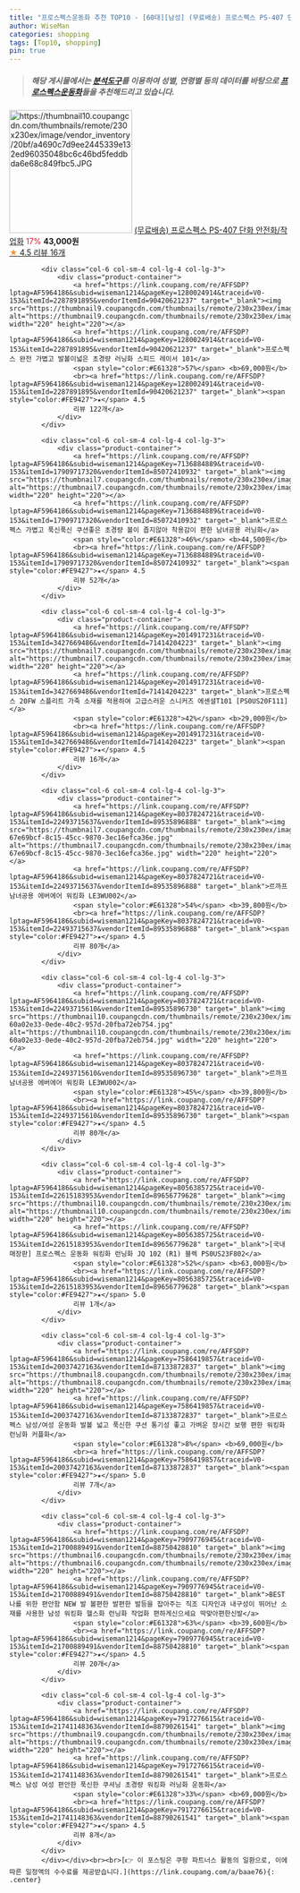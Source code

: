 ```yaml
---
title: "프로스펙스운동화 추천 TOP10 - [60대][남성] (무료배송) 프로스펙스 PS-407 단화 안전화/작업화"
author: WiseMan
categories: shopping
tags: [Top10, shopping]
pin: true
---
```


> ##### 해당 게시물에서는 [**분석도구**](https://itemscout.io/)를 이용하여 **성별**, **연령별** 등의 데이터를 바탕으로 [**프로스펙스운동화**](https://link.coupang.com/a/baae76)들을 추천해드리고 있습니다.
<div class="container"><div class="row">
            <div class="col-6 col-sm-4 col-lg-4 col-lg-3">
                <div class="product-container">
                    <a href="https://link.coupang.com/re/AFFSDP?lptag=AF5964186&subid=wiseman1214&pageKey=7617092492&traceid=V0-153&itemId=20186178988&vendorItemId=74174398176" target="_blank"><img src="https://thumbnail10.coupangcdn.com/thumbnails/remote/230x230ex/image/vendor_inventory/20bf/a4690c7d9ee2445339e132ed96035048bc6c46bd5feddbda6e68c849fbc5.JPG" alt="https://thumbnail10.coupangcdn.com/thumbnails/remote/230x230ex/image/vendor_inventory/20bf/a4690c7d9ee2445339e132ed96035048bc6c46bd5feddbda6e68c849fbc5.JPG" width="220" height="220"></a>
                    <a href="https://link.coupang.com/re/AFFSDP?lptag=AF5964186&subid=wiseman1214&pageKey=7617092492&traceid=V0-153&itemId=20186178988&vendorItemId=74174398176" target="_blank">(무료배송) 프로스펙스 PS-407 단화 안전화/작업화</a>
                    <span style="color:#E61328">17%</span> <b>43,000원</b>
                    <br><a href="https://link.coupang.com/re/AFFSDP?lptag=AF5964186&subid=wiseman1214&pageKey=7617092492&traceid=V0-153&itemId=20186178988&vendorItemId=74174398176" target="_blank"><span style="color:#FE9427">★</span> 4.5
                    리뷰 16개</a>
                </div>
            </div>
            
            <div class="col-6 col-sm-4 col-lg-4 col-lg-3">
                <div class="product-container">
                    <a href="https://link.coupang.com/re/AFFSDP?lptag=AF5964186&subid=wiseman1214&pageKey=1280024914&traceid=V0-153&itemId=2287891895&vendorItemId=90420621237" target="_blank"><img src="https://thumbnail9.coupangcdn.com/thumbnails/remote/230x230ex/image/vendor_inventory/44db/258d2b1f4944bb8aa95affdf904110ec094e6e933f1b8387322d1cba0345.png" alt="https://thumbnail9.coupangcdn.com/thumbnails/remote/230x230ex/image/vendor_inventory/44db/258d2b1f4944bb8aa95affdf904110ec094e6e933f1b8387322d1cba0345.png" width="220" height="220"></a>
                    <a href="https://link.coupang.com/re/AFFSDP?lptag=AF5964186&subid=wiseman1214&pageKey=1280024914&traceid=V0-153&itemId=2287891895&vendorItemId=90420621237" target="_blank">프로스펙스 완전 가볍고 발볼이넓은 초경량 러닝화 스피드 레이서 101</a>
                    <span style="color:#E61328">57%</span> <b>69,000원</b>
                    <br><a href="https://link.coupang.com/re/AFFSDP?lptag=AF5964186&subid=wiseman1214&pageKey=1280024914&traceid=V0-153&itemId=2287891895&vendorItemId=90420621237" target="_blank"><span style="color:#FE9427">★</span> 4.5
                    리뷰 122개</a>
                </div>
            </div>
            
            <div class="col-6 col-sm-4 col-lg-4 col-lg-3">
                <div class="product-container">
                    <a href="https://link.coupang.com/re/AFFSDP?lptag=AF5964186&subid=wiseman1214&pageKey=7136884889&traceid=V0-153&itemId=17909717320&vendorItemId=85072410932" target="_blank"><img src="https://thumbnail7.coupangcdn.com/thumbnails/remote/230x230ex/image/vendor_inventory/4960/4f96cfb6ca4ba7ef946404ec1cf38e416d13ec8c31452fa66fd2c35323b8.jpg" alt="https://thumbnail7.coupangcdn.com/thumbnails/remote/230x230ex/image/vendor_inventory/4960/4f96cfb6ca4ba7ef946404ec1cf38e416d13ec8c31452fa66fd2c35323b8.jpg" width="220" height="220"></a>
                    <a href="https://link.coupang.com/re/AFFSDP?lptag=AF5964186&subid=wiseman1214&pageKey=7136884889&traceid=V0-153&itemId=17909717320&vendorItemId=85072410932" target="_blank">프로스펙스 가볍고 푹신푹신 쿠션좋은 초경량 볼이 좁지않아 착용감이 편한 남녀공용 러닝화</a>
                    <span style="color:#E61328">46%</span> <b>44,500원</b>
                    <br><a href="https://link.coupang.com/re/AFFSDP?lptag=AF5964186&subid=wiseman1214&pageKey=7136884889&traceid=V0-153&itemId=17909717320&vendorItemId=85072410932" target="_blank"><span style="color:#FE9427">★</span> 4.5
                    리뷰 52개</a>
                </div>
            </div>
            
            <div class="col-6 col-sm-4 col-lg-4 col-lg-3">
                <div class="product-container">
                    <a href="https://link.coupang.com/re/AFFSDP?lptag=AF5964186&subid=wiseman1214&pageKey=2014917231&traceid=V0-153&itemId=3427669486&vendorItemId=71414204223" target="_blank"><img src="https://thumbnail7.coupangcdn.com/thumbnails/remote/230x230ex/image/vendor_inventory/37b6/fcfb6b1c8a7a0daaf7b9a6fbb749cc4a33af11d9f2637749ca45222b3c97.jpg" alt="https://thumbnail7.coupangcdn.com/thumbnails/remote/230x230ex/image/vendor_inventory/37b6/fcfb6b1c8a7a0daaf7b9a6fbb749cc4a33af11d9f2637749ca45222b3c97.jpg" width="220" height="220"></a>
                    <a href="https://link.coupang.com/re/AFFSDP?lptag=AF5964186&subid=wiseman1214&pageKey=2014917231&traceid=V0-153&itemId=3427669486&vendorItemId=71414204223" target="_blank">프로스펙스 20FW 스플리트 가죽 소재를 적용하여 고급스러운 스니커즈 에센셜T101 [PS0US20F111]</a>
                    <span style="color:#E61328">42%</span> <b>29,000원</b>
                    <br><a href="https://link.coupang.com/re/AFFSDP?lptag=AF5964186&subid=wiseman1214&pageKey=2014917231&traceid=V0-153&itemId=3427669486&vendorItemId=71414204223" target="_blank"><span style="color:#FE9427">★</span> 4.5
                    리뷰 16개</a>
                </div>
            </div>
            
            <div class="col-6 col-sm-4 col-lg-4 col-lg-3">
                <div class="product-container">
                    <a href="https://link.coupang.com/re/AFFSDP?lptag=AF5964186&subid=wiseman1214&pageKey=8037824721&traceid=V0-153&itemId=22493715637&vendorItemId=89535896888" target="_blank"><img src="https://thumbnail7.coupangcdn.com/thumbnails/remote/230x230ex/image/retail/images/53602039073834-67e69bcf-8c15-45cc-9870-3ec16efca36e.jpg" alt="https://thumbnail7.coupangcdn.com/thumbnails/remote/230x230ex/image/retail/images/53602039073834-67e69bcf-8c15-45cc-9870-3ec16efca36e.jpg" width="220" height="220"></a>
                    <a href="https://link.coupang.com/re/AFFSDP?lptag=AF5964186&subid=wiseman1214&pageKey=8037824721&traceid=V0-153&itemId=22493715637&vendorItemId=89535896888" target="_blank">르까프 남녀공용 에버에어 워킹화 LE3WU002</a>
                    <span style="color:#E61328">54%</span> <b>39,800원</b>
                    <br><a href="https://link.coupang.com/re/AFFSDP?lptag=AF5964186&subid=wiseman1214&pageKey=8037824721&traceid=V0-153&itemId=22493715637&vendorItemId=89535896888" target="_blank"><span style="color:#FE9427">★</span> 4.5
                    리뷰 80개</a>
                </div>
            </div>
            
            <div class="col-6 col-sm-4 col-lg-4 col-lg-3">
                <div class="product-container">
                    <a href="https://link.coupang.com/re/AFFSDP?lptag=AF5964186&subid=wiseman1214&pageKey=8037824721&traceid=V0-153&itemId=22493715610&vendorItemId=89535896730" target="_blank"><img src="https://thumbnail10.coupangcdn.com/thumbnails/remote/230x230ex/image/retail/images/54029897078192-60a02e33-0ede-40c2-957d-20fba72eb754.jpg" alt="https://thumbnail10.coupangcdn.com/thumbnails/remote/230x230ex/image/retail/images/54029897078192-60a02e33-0ede-40c2-957d-20fba72eb754.jpg" width="220" height="220"></a>
                    <a href="https://link.coupang.com/re/AFFSDP?lptag=AF5964186&subid=wiseman1214&pageKey=8037824721&traceid=V0-153&itemId=22493715610&vendorItemId=89535896730" target="_blank">르까프 남녀공용 에버에어 워킹화 LE3WU002</a>
                    <span style="color:#E61328">45%</span> <b>39,800원</b>
                    <br><a href="https://link.coupang.com/re/AFFSDP?lptag=AF5964186&subid=wiseman1214&pageKey=8037824721&traceid=V0-153&itemId=22493715610&vendorItemId=89535896730" target="_blank"><span style="color:#FE9427">★</span> 4.5
                    리뷰 80개</a>
                </div>
            </div>
            
            <div class="col-6 col-sm-4 col-lg-4 col-lg-3">
                <div class="product-container">
                    <a href="https://link.coupang.com/re/AFFSDP?lptag=AF5964186&subid=wiseman1214&pageKey=8056385725&traceid=V0-153&itemId=22615183953&vendorItemId=89656779628" target="_blank"><img src="https://thumbnail10.coupangcdn.com/thumbnails/remote/230x230ex/image/vendor_inventory/d113/066eb593847140f22edbc8751011665aae9a8f91a4ec672ccb17de08d6a3.jpg" alt="https://thumbnail10.coupangcdn.com/thumbnails/remote/230x230ex/image/vendor_inventory/d113/066eb593847140f22edbc8751011665aae9a8f91a4ec672ccb17de08d6a3.jpg" width="220" height="220"></a>
                    <a href="https://link.coupang.com/re/AFFSDP?lptag=AF5964186&subid=wiseman1214&pageKey=8056385725&traceid=V0-153&itemId=22615183953&vendorItemId=89656779628" target="_blank">[국내매장판] 프로스펙스 운동화 워킹화 런닝화 JQ 102 (R1) 블렉 PS0US23F802</a>
                    <span style="color:#E61328">52%</span> <b>63,000원</b>
                    <br><a href="https://link.coupang.com/re/AFFSDP?lptag=AF5964186&subid=wiseman1214&pageKey=8056385725&traceid=V0-153&itemId=22615183953&vendorItemId=89656779628" target="_blank"><span style="color:#FE9427">★</span> 5.0
                    리뷰 1개</a>
                </div>
            </div>
            
            <div class="col-6 col-sm-4 col-lg-4 col-lg-3">
                <div class="product-container">
                    <a href="https://link.coupang.com/re/AFFSDP?lptag=AF5964186&subid=wiseman1214&pageKey=7586419857&traceid=V0-153&itemId=20037427163&vendorItemId=87133872837" target="_blank"><img src="https://thumbnail8.coupangcdn.com/thumbnails/remote/230x230ex/image/vendor_inventory/1c3b/a675c50919f3433ccf7686099314b0bdca43e5ca9e97ecb1520f770e59a2.jpg" alt="https://thumbnail8.coupangcdn.com/thumbnails/remote/230x230ex/image/vendor_inventory/1c3b/a675c50919f3433ccf7686099314b0bdca43e5ca9e97ecb1520f770e59a2.jpg" width="220" height="220"></a>
                    <a href="https://link.coupang.com/re/AFFSDP?lptag=AF5964186&subid=wiseman1214&pageKey=7586419857&traceid=V0-153&itemId=20037427163&vendorItemId=87133872837" target="_blank">프로스펙스 남성/여성 운동화 발볼 넓고 푹신한 쿠션 통기성 좋고 가벼운 장시간 보행 편한 워킹화 런닝화 커플화</a>
                    <span style="color:#E61328">8%</span> <b>69,000원</b>
                    <br><a href="https://link.coupang.com/re/AFFSDP?lptag=AF5964186&subid=wiseman1214&pageKey=7586419857&traceid=V0-153&itemId=20037427163&vendorItemId=87133872837" target="_blank"><span style="color:#FE9427">★</span> 5.0
                    리뷰 7개</a>
                </div>
            </div>
            
            <div class="col-6 col-sm-4 col-lg-4 col-lg-3">
                <div class="product-container">
                    <a href="https://link.coupang.com/re/AFFSDP?lptag=AF5964186&subid=wiseman1214&pageKey=7909776945&traceid=V0-153&itemId=21700889491&vendorItemId=88750428810" target="_blank"><img src="https://thumbnail6.coupangcdn.com/thumbnails/remote/230x230ex/image/vendor_inventory/753c/5c920d958741782087bfab60a2218273bc7525d44af4aa9a6068603bb3f7.PNG" alt="https://thumbnail6.coupangcdn.com/thumbnails/remote/230x230ex/image/vendor_inventory/753c/5c920d958741782087bfab60a2218273bc7525d44af4aa9a6068603bb3f7.PNG" width="220" height="220"></a>
                    <a href="https://link.coupang.com/re/AFFSDP?lptag=AF5964186&subid=wiseman1214&pageKey=7909776945&traceid=V0-153&itemId=21700889491&vendorItemId=88750428810" target="_blank">BEST 나를 위한 편안함 NEW 발 볼편한 발편한 발등을 잡아주는 직조 디자인과 내구성이 뛰어난 소재를 사용한 남성 워킹화 헬스화 런닝화 작업화 편하게신으세요 딱맞아편한신발</a>
                    <span style="color:#E61328">63%</span> <b>39,600원</b>
                    <br><a href="https://link.coupang.com/re/AFFSDP?lptag=AF5964186&subid=wiseman1214&pageKey=7909776945&traceid=V0-153&itemId=21700889491&vendorItemId=88750428810" target="_blank"><span style="color:#FE9427">★</span> 4.5
                    리뷰 20개</a>
                </div>
            </div>
            
            <div class="col-6 col-sm-4 col-lg-4 col-lg-3">
                <div class="product-container">
                    <a href="https://link.coupang.com/re/AFFSDP?lptag=AF5964186&subid=wiseman1214&pageKey=7917276615&traceid=V0-153&itemId=21741148363&vendorItemId=88790261541" target="_blank"><img src="https://thumbnail9.coupangcdn.com/thumbnails/remote/230x230ex/image/vendor_inventory/9c00/11bf02c7309a5e59de29cb9cb70ff4ce21cf9c81fd48e0f9c35f08aad8de.jpg" alt="https://thumbnail9.coupangcdn.com/thumbnails/remote/230x230ex/image/vendor_inventory/9c00/11bf02c7309a5e59de29cb9cb70ff4ce21cf9c81fd48e0f9c35f08aad8de.jpg" width="220" height="220"></a>
                    <a href="https://link.coupang.com/re/AFFSDP?lptag=AF5964186&subid=wiseman1214&pageKey=7917276615&traceid=V0-153&itemId=21741148363&vendorItemId=88790261541" target="_blank">프로스펙스 남성 여성 편안한 푹신한 쿠셔닝 초경량 워킹화 러닝화 운동화</a>
                    <span style="color:#E61328">33%</span> <b>69,000원</b>
                    <br><a href="https://link.coupang.com/re/AFFSDP?lptag=AF5964186&subid=wiseman1214&pageKey=7917276615&traceid=V0-153&itemId=21741148363&vendorItemId=88790261541" target="_blank"><span style="color:#FE9427">★</span> 4.5
                    리뷰 8개</a>
                </div>
            </div>
            </div></div><br><br>[👉 이 포스팅은 쿠팡 파트너스 활동의 일환으로, 이에 따른 일정액의 수수료를 제공받습니다.](https://link.coupang.com/a/baae76){: .center}
